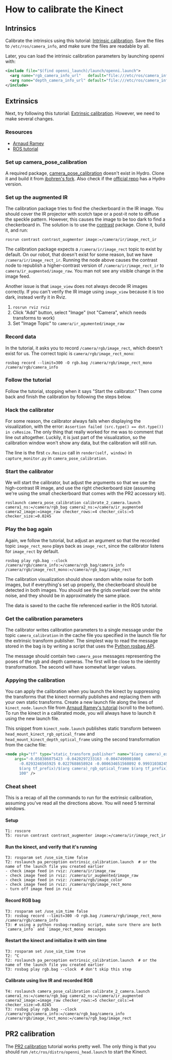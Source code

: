 # How to calibrate the Kinect

## Intrinsics
Calibrate the intrinsics using this tutorial: [Intrinsic calibration](http://wiki.ros.org/openni_launch/Tutorials/IntrinsicCalibration). Save the files to `/etc/ros/camera_info`, and make sure the files are readable by all.

Later, you can load the intrinsic calibration parameters by launching openni with:
```xml
<include file="$(find openni_launch)/launch/openni.launch">
  <arg name="rgb_camera_info_url"   default="file:///etc/ros/camera_info/rgb_A00362A08919053A.yaml" />
  <arg name="depth_camera_info_url" default="file:///etc/ros/camera_info/depth_A00362A08919053A.yaml" />
</include>
```

## Extrinsics
Next, try following this tutorial: [Extrinsic calibration](http://wiki.ros.org/openni_launch/Tutorials/ExtrinsicCalibration). However, we need to make several changes.

### Resources
- [Arnaud Ramey](https://sites.google.com/site/rameyarnaud/research/ros/kinect-calibration)
- [ROS tutorial](http://wiki.ros.org/openni_launch/Tutorials/ExtrinsicCalibration)

### Set up camera_pose_calibration
A required package, [camera_pose_calibration](http://wiki.ros.org/camera_pose_calibration) doesn't exist in Hydro. Clone it and build it from [jbohren's fork](https://github.com/jbohren-forks/camera_pose/tree/hydro-devel). Also check if the [official repo](https://github.com/ros-perception/camera_pose) has a Hydro version.

### Set up the augmented IR
The calibration package tries to find the checkerboard in the IR image. You should cover the IR projector with scotch tape or a post-it note to diffuse the speckle pattern. However, this causes the image to be too dark to find a checkerboard in. The solution is to use the [contrast](https://github.com/hcrlab/contrast/tree/master) package. Clone it, build it, and run:

```
rosrun contrast contrast_augmenter image:=/camera/ir/image_rect_ir
```

The calibration package expects a `/camera/ir/image_rect` topic to exist by default. On our robot, that doesn't exist for some reason, but we have `/camera/ir/image_rect_ir`. Running the node above causes the contrast node to republish a higher-contrast version of `/camera/ir/image_rect_ir` to `camera/ir_augmented/image_raw`. You man not see any visible change in the image feed.

Another issue is that `image_view` does not always decode IR images correctly. If you can't verify the IR image using `image_view` because it is too dark, instead verify it in Rviz.

1. `rosrun rviz rviz`
2. Click "Add" button, select "Image" (not "Camera", which needs transforms to work)
3. Set "Image Topic" to `camera/ir_agumented/image_raw`

### Record data
In the tutorial, it asks you to record `/camera/rgb/image_rect`, which doesn't exist for us. The correct topic is `camera/rgb/image_rect_mono`:

```rosbag record --limit=300 -O rgb.bag /camera/rgb/image_rect_mono /camera/rgb/camera_info```

### Follow the tutorial
Follow the tutorial, stopping when it says "Start the calibrator." Then come back and finish the calibration by following the steps below.

### Hack the calibrator
For some reason, the calibrator always fails when displaying the visualization, with the error: `Assertion failed (src.type() == dst.type()) in cvResize`. The only thing that really worked for me was to comment that line out altogether. Luckily, it is just part of the visualization, so the calibration window won't show any data, but the calibration will still run.

The line is the first `cv.Resize` call in `render(self, window)` in `capture_monitor.py` in `camera_pose_calibration`.

### Start the calibrator
We will start the calibrator, but adjust the arguments so that we use the high-contrast IR image, and use the right checkerboard size (assuming we're using the small checkerboard that comes with the PR2 accessory kit).
```
roslaunch camera_pose_calibration calibrate_2_camera.launch camera1_ns:=/camera/rgb_bag camera2_ns:=/camera/ir_augmented camera2_image:=image_raw checker_rows:=4 checker_cols:=5 checker_size:=0.0245
```

### Play the bag again
Again, we follow the tutorial, but adjust an argument so that the recorded topic `image_rect_mono` plays back as `image_rect`, since the calibrator listens for `image_rect` by default.
```
rosbag play rgb.bag --clock /camera/rgb/camera_info:=/camera/rgb_bag/camera_info /camera/rgb/image_rect_mono:=/camera/rgb_bag/image_rect
```

The calibration visualization should show random white noise for both images, but if everything's set up properly, the checkerboard should be detected in both images. You should see the grids overlaid over the white noise, and they should be in approximately the same place.

The data is saved to the cache file referenced earlier in the ROS tutorial.

### Get the calibration parameters
The calibrator writes calibration parameters to a single message under the topic `camera_calibration` in the cache file you specified in the launch file for the extrinsic transform publisher. The simplest way to read the message stored in the bag is by writing a script that uses the [Python rosbag API](http://wiki.ros.org/rosbag/Code%20API).

The message should contain two `camera_pose` messages representing the poses of the rgb and depth cameras. The first will be close to the identity transformation. The second will have somewhat larger values.


### Appying the calibration

You can apply the calibration when you launch the kinect by suppressing the transforms that the kinect normally publishes and replacing them with your own static transforms. Create a new launch file along the lines of `kinect_node.launch` file from [Arnaud Ramey's tutorial](https://sites.google.com/site/rameyarnaud/research/ros/kinect-calibration) (scroll to the bottom). To run the kinect in a calibrated mode, you will always have to launch it using the new launch file.

This snippet from `kinect_node.launch` publishes static transform between `head_mount_kinect_rgb_optical_frame` and `head_mount_kinect_depth_optical_frame` using the second transformation from the cache file:

```xml
<node pkg="tf" type="static_transform_publisher" name="$(arg camera)_extrinsic_calibration"
    args="-0.058386075423 -0.0420297233163 -0.0047490001086
      -0.0293246565925 0.0227688658924 -0.000634651560892 0.999310382453
      $(arg tf_prefix)/$(arg camera)_rgb_optical_frame $(arg tf_prefix)/$(arg camera)_depth_optical_frame
      100" />
```

### Cheat sheet
This is a recap of all the commands to run for the extrinsic calibration, assuming you've read all the directions above. You will need 5 terminal windows.

#### Setup
```
T1: roscore
T5: rosrun contrast contrast_augmenter image:=/camera/ir/image_rect_ir
```

#### Run the kinect, and verify that it's running
```
T3: rosparam set /use_sim_time false
T2: roslaunch pa_perception extrinsic_calibration.launch  # or the name of the launch file you created earlier
- check image feed in rviz: /camera/ir/image_raw
- check image feed in rviz: /camera/ir_augmented/image_raw
- check image feed in rviz: /camera/rgb/image_color
- check image feed in rviz: /camera/rgb/image_rect_mono
- turn off image feed in rviz
```

#### Record RGB bag
```
T3: rosparam set /use_sim_time false
T3: rosbag record --limit=300 -O rgb.bag /camera/rgb/image_rect_mono /camera/rgb/camera_info
T3: # using a python rosbag-reading script, make sure there are both `camera_info` and `image_rect_mono` messages
```

#### Restart the kinect and initialize it with sim time
```
T3: rosparam set /use_sim_time true
T2: ^C
T2: roslaunch pa_perception extrinsic_calibration.launch  # or the name of the launch file you created earlier
T3: rosbag play rgb.bag --clock  # don't skip this step
```

#### Calibrate using live IR and recorded RGB
```
T4: roslaunch camera_pose_calibration calibrate_2_camera.launch camera1_ns:=/camera/rgb_bag camera2_ns:=/camera/ir_augmented camera2_image:=image_raw checker_rows:=5 checker_cols:=4 checker_size:=0.0245
T3: rosbag play rgb.bag --clock /camera/rgb/camera_info:=/camera/rgb_bag/camera_info /camera/rgb/image_rect_mono:=/camera/rgb_bag/image_rect
```

## PR2 calibration
The [PR2 calibration](http://wiki.ros.org/pr2_calibration) tutorial works pretty well. The only thing is that you should run `/etc/ros/distro/openni_head.launch` to start the Kinect.
